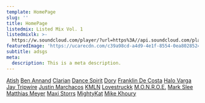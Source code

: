 ```yaml
---
template: HomePage
slug: ''
title: HomePage
listedmix: Listed Mix Vol. 1
listedmixlk: >-
  https://w.soundcloud.com/player/?url=https%3A//api.soundcloud.com/playlists/657878880&color=%23ff5500&auto_play=false&hide_related=false&show_comments=true&show_user=true&show_reposts=false&show_teaser=true&visual=true
featuredImage: 'https://ucarecdn.com/c39a98cd-a4d9-4e1f-8554-0ea8028524f9/'
subtitle: adsgs
meta:
  description: This is a meta description.
---
```

[Atish](https://quirky-northcutt-3bdb7c.netlify.com/artists/atish) 
 [Ben Annand](https://quirky-northcutt-3bdb7c.netlify.com/artists/ben-annand)  [Clarian](https://quirky-northcutt-3bdb7c.netlify.com/artists/clarian)  [Dance Spirit](https://quirky-northcutt-3bdb7c.netlify.com/artists/dance-spirit)  [Dory](https://quirky-northcutt-3bdb7c.netlify.com/artists/dory)  [Franklin De Costa](https://quirky-northcutt-3bdb7c.netlify.com/artists/franklin-de-costa)  [Halo Varga](https://quirky-northcutt-3bdb7c.netlify.com/artists/halo-varga)  [Jay Tripwire](https://quirky-northcutt-3bdb7c.netlify.com/artists/jay-tripwire)  [Justin Marchacos](https://quirky-northcutt-3bdb7c.netlify.com/artists/justin-marchacos)  [KMLN](https://quirky-northcutt-3bdb7c.netlify.com/artists/kmln)  [Lovestruckk](https://quirky-northcutt-3bdb7c.netlify.com/artists/lovestruckk)  [M.O.N.R.O.E.](https://quirky-northcutt-3bdb7c.netlify.com/artists/m-o-n-r-o-e)  [Mark Slee](https://quirky-northcutt-3bdb7c.netlify.com/artists/mark-slee)  [Matthias Meyer](https://quirky-northcutt-3bdb7c.netlify.com/artists/matthias-meyer)  [Maxi Storrs](https://quirky-northcutt-3bdb7c.netlify.com/artists/maxi-storrs)  [MightyKat](https://quirky-northcutt-3bdb7c.netlify.com/artists/mighty-kat)  [Mike Khoury](https://quirky-northcutt-3bdb7c.netlify.com/artists/mike-khoury)                      
